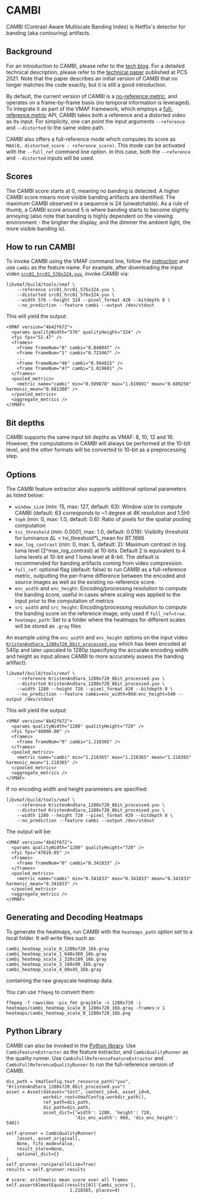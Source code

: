 # CAMBI

CAMBI (Contrast Aware Multiscale Banding Index) is Netflix's detector for banding (aka contouring) artifacts.

## Background

For an introduction to CAMBI, please refer to the [tech blog](https://netflixtechblog.medium.com/cambi-a-banding-artifact-detector-96777ae12fe2). For a detailed technical description, please refer to the [technical paper](papers/CAMBI_PCS2021.pdf) published at PCS 2021. Note that the paper describes an initial version of CAMBI that no longer matches the code exactly, but it is still a good introduction.

By default, the current version of CAMBI is a [no-reference metric](https://en.wikipedia.org/wiki/Video_quality#Classification_of_objective_video_quality_models), and operates on a frame-by-frame basis (no temporal information is leveraged). To integrate it as part of the VMAF framework, which employs a [full-reference metric](https://en.wikipedia.org/wiki/Video_quality#Classification_of_objective_video_quality_models) API, CAMBI takes both a reference and a distorted video as its input. For simplicity, one can point the input arguments `--reference` and `--distorted` to the same video path. 

CAMBI also offers a full-reference mode which computes its score as `MAX(0, distorted_score - reference_score)`. This mode can be activated with the `--full_ref` command line option. In this case, both the `--reference` and `--distorted` inputs will be used.

## Scores

The CAMBI score starts at 0, meaning no banding is detected. A higher CAMBI score means more visible banding artifacts are identified. The maximum CAMBI observed in a sequence is 24 (unwatchable). As a rule of thumb, a CAMBI score around 5 is where banding starts to become slightly annoying (also note that banding is highly dependent on the viewing environment - the brigher the display, and the dimmer the ambient light, the more visible banding is).

## How to run CAMBI

To invoke CAMBI using the VMAF command line, follow the [instruction](../../libvmaf/tools/README.md) and use `cambi` as the feature name. For example, after downloading the input video [`src01_hrc01_576x324.yuv`](https://github.com/Netflix/vmaf_resource/blob/master/python/test/resource/yuv/src01_hrc01_576x324.yuv), invoke CAMBI via:

```shell script
libvmaf/build/tools/vmaf \
    --reference src01_hrc01_576x324.yuv \
    --distorted src01_hrc01_576x324.yuv \
    --width 576 --height 324 --pixel_format 420 --bitdepth 8 \
    --no_prediction --feature cambi --output /dev/stdout
```

This will yield the output:
```
<VMAF version="4b42f672">
  <params qualityWidth="576" qualityHeight="324" />
  <fyi fps="52.47" />
  <frames>
    <frame frameNum="0" cambi="0.848047" />
    <frame frameNum="1" cambi="0.723467" />
    ...
    <frame frameNum="46" cambi="0.994815" />
    <frame frameNum="47" cambi="1.019691" />
  </frames>
  <pooled_metrics>
    <metric name="cambi" min="0.509878" max="1.019691" mean="0.689250" harmonic_mean="0.681308" />
  </pooled_metrics>
  <aggregate_metrics />
</VMAF>
```

## Bit depths

CAMBI supports the same input bit depths as VMAF: 8, 10, 12 and 16. However, the computations in CAMBI will always be performed at the 10-bit level, and the other formats will be converted to 10-bit as a preprocessing step.

## Options

The CAMBI feature extractor also supports additional optional parameters as listed below:

- `window_size` (min: 15, max: 127, default: 63): Window size to compute CAMBI (default: 63 corresponds to ~1 degree at 4K resolution and 1.5H)
- `topk` (min: 0, max: 1.0, default: 0.6): Ratio of pixels for the spatial pooling computation
- `tvi_threshold` (min: 0.0001, max: 1.0, default: 0.019): Visibilty threshold for luminance ΔL < tvi_threshold*L_mean for BT.1886
- `max_log_contrast` (min: 0, max: 5, default: 2): Maximum contrast in log luma level (2^max_log_contrast) at 10-bits. Default 2 is equivalent to 4 luma levels at 10-bit and 1 luma level at 8-bit. The default is recommended for banding artifacts coming from video compression.
- `full_ref`: optional flag (default: false) to run CAMBI as a full-reference metric, outputting the per-frame difference between the encoded and source images as well as the existing no-reference score.
- `enc_width` and `enc_height`: Encoding/processing resolution to compute the banding score, useful in cases where scaling was applied to the input prior to the computation of metrics
- `src_width` and `src_height`: Encoding/processing resolution to compute the banding score on the reference image, only used if `full_ref=true`.
- `heatmaps_path`: Set to a folder where the heatmaps for different scales will be stored as `.gray` files

An example using the `enc_width` and `enc_height` options on the input video [`KristenAndSara_1280x720_8bit_processed.yuv`](https://github.com/Netflix/vmaf_resource/blob/master/python/test/resource/yuv/KristenAndSara_1280x720_8bit_processed.yuv) which has been encoded at 540p and later upscaled to 1280p (specifying the accurate encoding width and height as input allows CAMBI to more accurately assess the banding artifact):

```shell script
libvmaf/build/tools/vmaf \
    --reference KristenAndSara_1280x720_8bit_processed.yuv \
    --distorted KristenAndSara_1280x720_8bit_processed.yuv \
    --width 1280 --height 720 --pixel_format 420 --bitdepth 8 \
    --no_prediction --feature cambi=enc_width=960:enc_height=540 --output /dev/stdout
```

This will yield the output:
```
<VMAF version="4b42f672">
  <params qualityWidth="1280" qualityHeight="720" />
  <fyi fps="40000.00" />
  <frames>
    <frame frameNum="0" cambi="1.218365" />
  </frames>
  <pooled_metrics>
    <metric name="cambi" min="1.218365" max="1.218365" mean="1.218365" harmonic_mean="1.218365" />
  </pooled_metrics>
  <aggregate_metrics />
</VMAF>
```

If no encoding width and height parameters are specified:

```shell script
libvmaf/build/tools/vmaf \
    --reference KristenAndSara_1280x720_8bit_processed.yuv \
    --distorted KristenAndSara_1280x720_8bit_processed.yuv \
    --width 1280 --height 720 --pixel_format 420 --bitdepth 8 \
    --no_prediction --feature cambi --output /dev/stdout
```

The output will be:
```
<VMAF version="4b42f672">
  <params qualityWidth="1280" qualityHeight="720" />
  <fyi fps="47619.05" />
  <frames>
    <frame frameNum="0" cambi="0.341833" />
  </frames>
  <pooled_metrics>
    <metric name="cambi" min="0.341833" max="0.341833" mean="0.341833" harmonic_mean="0.341833" />
  </pooled_metrics>
  <aggregate_metrics />
</VMAF>
```

## Generating and Decoding Heatmaps

To generate the heatmaps, run CAMBI with the `heatmaps_path` option set to a local folder. It will write files such as:

```
cambi_heatmap_scale_0_1280x720_16b.gray
cambi_heatmap_scale_1_640x360_16b.gray
cambi_heatmap_scale_2_320x180_16b.gray
cambi_heatmap_scale_3_160x90_16b.gray
cambi_heatmap_scale_4_80x45_16b.gray
```

containing the raw grayscale heatmap data.

You can use `ffmpeg` to convert them:

```
ffmpeg -f rawvideo -pix_fmt gray16le -s 1280x720 -i heatmaps/cambi_heatmap_scale_0_1280x720_16b.gray -frames:v 1 heatmaps/cambi_heatmap_scale_0_1280x720_16b.png
```

## Python Library

CAMBI can also be invoked in the [Python library](python.md). Use `CambiFeatureExtractor` as the feature extractor, and `CambiQualityRunner` as the quality runner. Use `CambiFullReferenceFeatureExtractor` and `CambiFullReferenceQualityRunner` to run the full-reference version of CAMBI.

```
dis_path = VmafConfig.test_resource_path("yuv", "KristenAndSara_1280x720_8bit_processed.yuv")
asset = Asset(dataset="test", content_id=0, asset_id=0,
              workdir_root=VmafConfig.workdir_path(),
              ref_path=dis_path,
              dis_path=dis_path,
              asset_dict={'width': 1280, 'height': 720,
                          'dis_enc_width': 960, 'dis_enc_height': 540})

self.qrunner = CambiQualityRunner(
    [asset, asset_original],
    None, fifo_mode=False,
    result_store=None,
    optional_dict={}
)
self.qrunner.run(parallelize=True)
results = self.qrunner.results

# score: arithmetic mean score over all frames
self.assertAlmostEqual(results[0]['Cambi_score'],
                        1.218365, places=4)
```

